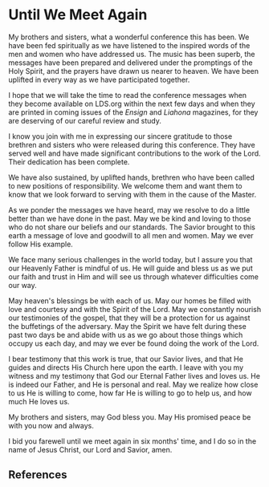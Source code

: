 # Until We Meet Again

My brothers and sisters, what a wonderful conference this has been. We have
been fed spiritually as we have listened to the inspired words of the men and
women who have addressed us. The music has been superb, the messages have been
prepared and delivered under the promptings of the Holy Spirit, and the
prayers have drawn us nearer to heaven. We have been uplifted in every way as
we have participated together.

I hope that we will take the time to read the conference messages when they
become available on LDS.org within the next few days and when they are printed
in coming issues of the _Ensign_ and _Liahona_ magazines, for they are
deserving of our careful review and study.

I know you join with me in expressing our sincere gratitude to those brethren
and sisters who were released during this conference. They have served well
and have made significant contributions to the work of the Lord. Their
dedication has been complete.

We have also sustained, by uplifted hands, brethren who have been called to
new positions of responsibility. We welcome them and want them to know that we
look forward to serving with them in the cause of the Master.

As we ponder the messages we have heard, may we resolve to do a little better
than we have done in the past. May we be kind and loving to those who do not
share our beliefs and our standards. The Savior brought to this earth a
message of love and goodwill to all men and women. May we ever follow His
example.

We face many serious challenges in the world today, but I assure you that our
Heavenly Father is mindful of us. He will guide and bless us as we put our
faith and trust in Him and will see us through whatever difficulties come our
way.

May heaven's blessings be with each of us. May our homes be filled with love
and courtesy and with the Spirit of the Lord. May we constantly nourish our
testimonies of the gospel, that they will be a protection for us against the
buffetings of the adversary. May the Spirit we have felt during these past two
days be and abide with us as we go about those things which occupy us each
day, and may we ever be found doing the work of the Lord.

I bear testimony that this work is true, that our Savior lives, and that He
guides and directs His Church here upon the earth. I leave with you my witness
and my testimony that God our Eternal Father lives and loves us. He is indeed
our Father, and He is personal and real. May we realize how close to us He is
willing to come, how far He is willing to go to help us, and how much He loves
us.

My brothers and sisters, may God bless you. May His promised peace be with you
now and always.

I bid you farewell until we meet again in six months' time, and I do so in the
name of Jesus Christ, our Lord and Savior, amen.

## References

